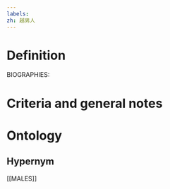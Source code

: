 ```yaml
---
labels: 
zh: 越男人
---
```


# Definition
BIOGRAPHIES:
# Criteria and general notes
# Ontology

## Hypernym
[[MALES]]